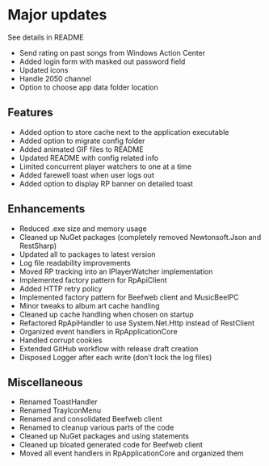 # Major updates

See details in README

- Send rating on past songs from Windows Action Center
- Added login form with masked out password field
- Updated icons
- Handle 2050 channel
- Option to choose app data folder location

## Features

- Added option to store cache next to the application executable
- Added option to migrate config folder
- Added animated GIF files to README
- Updated README with config related info
- Limited concurrent player watchers to one at a time
- Added farewell toast when user logs out
- Added option to display RP banner on detailed toast

## Enhancements

- Reduced .exe size and memory usage
- Cleaned up NuGet packages (completely removed Newtonsoft.Json and RestSharp)
- Updated all to packages to latest version
- Log file readability improvements
- Moved RP tracking into an IPlayerWatcher implementation
- Implemented factory pattern for RpApiClient
- Added HTTP retry policy
- Implemented factory pattern for Beefweb client and MusicBeeIPC
- Minor tweaks to album art cache handling
- Cleaned up cache handling when chosen on startup
- Refactored RpApiHandler to use System.Net.Http instead of RestClient
- Organized event handlers in RpApplicationCore
- Handled corrupt cookies
- Extended GitHub workflow with release draft creation
- Disposed Logger after each write (don't lock the log files)

## Miscellaneous

- Renamed ToastHandler
- Renamed TrayIconMenu
- Renamed and consolidated Beefweb client
- Renamed to cleanup various parts of the code
- Cleaned up NuGet packages and using statements
- Cleaned up bloated generated code for Beefweb client
- Moved all event handlers in RpApplicationCore and organized them
